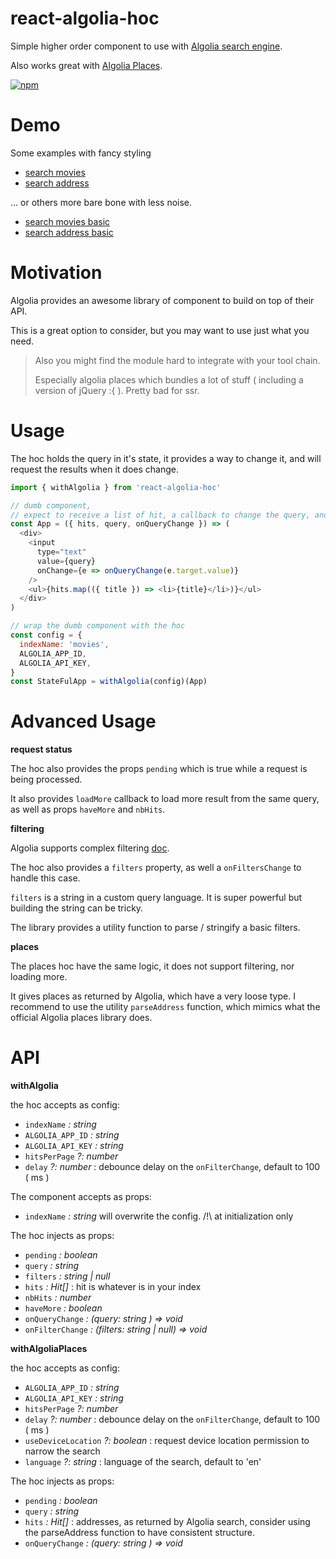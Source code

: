 # react-algolia-hoc

Simple higher order component to use with [Algolia search engine](https://www.algolia.com/).

Also works great with [Algolia Places](https://blog.algolia.com/introducing-algolia-places/).

[![npm](https://img.shields.io/npm/v/react-algolia-hoc.svg)](https://www.npmjs.com/package/react-algolia-hoc)

# Demo

Some examples with fancy styling

* [search movies](https://platane.github.io/react-algolia-hoc/search-fancy.html)
* [search address](https://platane.github.io/react-algolia-hoc/places-fancy.html)

... or others more bare bone with less noise.

* [search movies basic](https://platane.github.io/react-algolia-hoc/search-basic.html)
* [search address basic](https://platane.github.io/react-algolia-hoc/places-basic.html)

# Motivation

Algolia provides an awesome library of component to build on top of their API.

This is a great option to consider, but you may want to use just what you need.

> Also you might find the module hard to integrate with your tool chain.
>
> Especially algolia places which bundles a lot of stuff ( including a version of jQuery :{ ). Pretty bad for ssr.

# Usage

The hoc holds the query in it's state, it provides a way to change it, and will request the results when it does change.

```javascript
import { withAlgolia } from 'react-algolia-hoc'

// dumb component,
// expect to receive a list of hit, a callback to change the query, and the current query
const App = ({ hits, query, onQueryChange }) => (
  <div>
    <input
      type="text"
      value={query}
      onChange={e => onQueryChange(e.target.value)}
    />
    <ul>{hits.map(({ title }) => <li>{title}</li>)}</ul>
  </div>
)

// wrap the dumb component with the hoc
const config = {
  indexName: 'movies',
  ALGOLIA_APP_ID,
  ALGOLIA_API_KEY,
}
const StateFulApp = withAlgolia(config)(App)
```

# Advanced Usage

**request status**

The hoc also provides the props `pending` which is true while a request is being processed.

It also provides `loadMore` callback to load more result from the same query, as well as props `haveMore` and `nbHits`.

**filtering**

Algolia supports complex filtering [doc](https://www.algolia.com/doc/guides/searching/filtering/).

The hoc also provides a `filters` property, as well a `onFiltersChange` to handle this case.

`filters` is a string in a custom query language. It is super powerful but building the string can be tricky.

The library provides a utility function to parse / stringify a basic filters.

**places**

The places hoc have the same logic, it does not support filtering, nor loading more.

It gives places as returned by Algolia, which have a very loose type. I recommend to use the utility `parseAddress` function, which mimics what the official Algolia places library does.

# API

**withAlgolia**

the hoc accepts as config:

* `indexName` _: string_
* `ALGOLIA_APP_ID` _: string_
* `ALGOLIA_API_KEY` _: string_
* `hitsPerPage` _?: number_
* `delay` _?: number_ : debounce delay on the `onFilterChange`, default to 100 ( ms )

The component accepts as props:

* `indexName` _: string_ will overwrite the config. /!\ at initialization only

The hoc injects as props:

* `pending` _: boolean_
* `query` _: string_
* `filters` _: string | null_
* `hits` _: Hit[]_ : hit is whatever is in your index
* `nbHits` _: number_
* `haveMore` _: boolean_
* `onQueryChange` _: (query: string ) => void_
* `onFilterChange` _: (filters: string | null) => void_

**withAlgoliaPlaces**

the hoc accepts as config:

* `ALGOLIA_APP_ID` _: string_
* `ALGOLIA_API_KEY` _: string_
* `hitsPerPage` _?: number_
* `delay` _?: number_ : debounce delay on the `onFilterChange`, default to 100 ( ms )
* `useDeviceLocation` _?: boolean_ : request device location permission to narrow the search
* `language` _?: string_ : language of the search, default to 'en'

The hoc injects as props:

* `pending` _: boolean_
* `query` _: string_
* `hits` _: Hit[]_ : addresses, as returned by Algolia search, consider using the parseAddress function to have consistent structure.
* `onQueryChange` _: (query: string ) => void_
